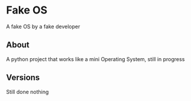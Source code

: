 # Fake OS
A fake OS by a fake developer
## About
A python project that works like a mini Operating System, still in progress
## Versions
Still done nothing
